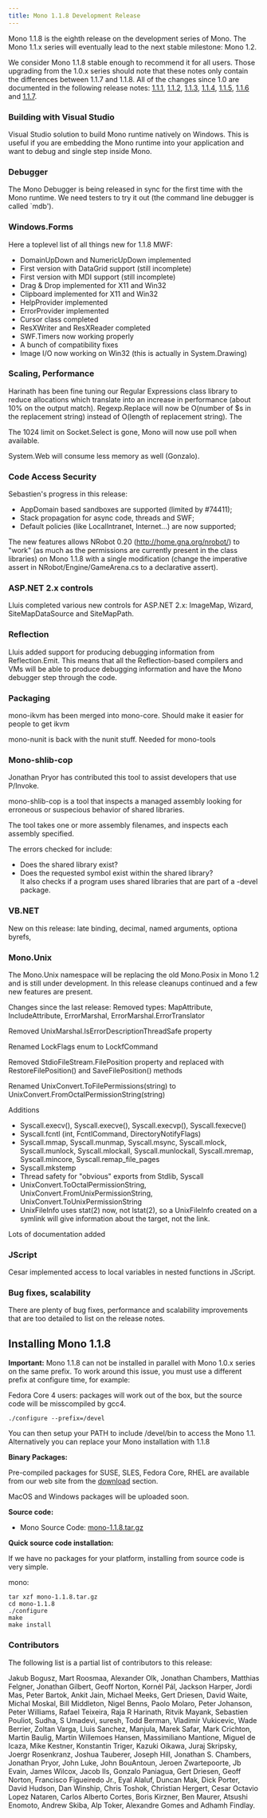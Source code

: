 ```yaml
---
title: Mono 1.1.8 Development Release
---
```


Mono 1.1.8 is the eighth release on the development series of Mono. The Mono 1.1.x series will eventually lead to the next stable milestone: Mono 1.2.

We consider Mono 1.1.8 stable enough to recommend it for all users. Those upgrading from the 1.0.x series should note that these notes only contain the differences between 1.1.7 and 1.1.8. All of the changes since 1.0 are documented in the following release notes: [1.1.1](http://www.go-mono.com/archive/1.1.1), [1.1.2](http://www.go-mono.com/archive/1.1.2), [1.1.3](http://www.go-mono.com/archive/1.1.3), [1.1.4](http://www.go-mono.com/archive/1.1.4), [1.1.5](http://www.go-mono.com/archive/1.1.5), [1.1.6](http://www.go-mono.com/archive/1.1.6) and [1.1.7](http://www.go-mono.com/archive/1.1.7).

### Building with Visual Studio

Visual Studio solution to build Mono runtime natively on Windows. This is useful if you are embedding the Mono runtime into your application and want to debug and single step inside Mono.

### Debugger

The Mono Debugger is being released in sync for the first time with the Mono runtime. We need testers to try it out (the command line debugger is called \`mdb').

### Windows.Forms

Here a toplevel list of all things new for 1.1.8 MWF:

-   DomainUpDown and NumericUpDown implemented
-   First version with DataGrid support (still incomplete)
-   First version with MDI support (still incomplete)
-   Drag & Drop implemented for X11 and Win32
-   Clipboard implemented for X11 and Win32
-   HelpProvider implemented
-   ErrorProvider implemented
-   Cursor class completed
-   ResXWriter and ResXReader completed
-   SWF.Timers now working properly
-   A bunch of compatibility fixes
-   Image I/O now working on Win32 (this is actually in System.Drawing)

### Scaling, Performance

Harinath has been fine tuning our Regular Expressions class library to reduce allocations which translate into an increase in performance (about 10% on the output match). Regexp.Replace will now be O(number of \$s in the replacement string) instead of O(length of replacement string). The

The 1024 limit on Socket.Select is gone, Mono will now use poll when available.

System.Web will consume less memory as well (Gonzalo).

### Code Access Security

Sebastien's progress in this release:

-   AppDomain based sandboxes are supported (limited by #74411);
-   Stack propagation for async code, threads and SWF;
-   Default policies (like LocalIntranet, Internet...) are now supported;

The new features allows NRobot 0.20 (http://home.gna.org/nrobot/) to "work" (as much as the permissions are currently present in the class libraries) on Mono 1.1.8 with a single modification (change the imperative assert in NRobot/Engine/GameArena.cs to a declarative assert).

### ASP.NET 2.x controls

Lluis completed various new controls for ASP.NET 2.x: ImageMap, Wizard, SiteMapDataSource and SiteMapPath.

### Reflection

Lluis added support for producing debugging information from Reflection.Emit. This means that all the Reflection-based compilers and VMs will be able to produce debugging information and have the Mono debugger step through the code.

### Packaging

mono-ikvm has been merged into mono-core. Should make it easier for people to get ikvm

mono-nunit is back with the nunit stuff. Needed for mono-tools

### Mono-shlib-cop

Jonathan Pryor has contributed this tool to assist developers that use P/Invoke.

mono-shlib-cop is a tool that inspects a managed assembly looking for erroneous or suspecious behavior of shared libraries.

The tool takes one or more assembly filenames, and inspects each assembly specified.

The errors checked for include:

-   Does the shared library exist?
-   Does the requested symbol exist within the shared library?<br/>
    It also checks if a program uses shared libraries that are part of a -devel package.

### VB.NET

New on this release: late binding, decimal, named arguments, optiona byrefs,

### Mono.Unix

The Mono.Unix namespace will be replacing the old Mono.Posix in Mono 1.2 and is still under development. In this release cleanups continued and a few new features are present.

Changes since the last release: Removed types: MapAttribute, IncludeAttribute, ErrorMarshal, ErrorMarshal.ErrorTranslator

Removed UnixMarshal.IsErrorDescriptionThreadSafe property

Renamed LockFlags enum to LockfCommand

Removed StdioFileStream.FilePosition property and replaced with RestoreFilePosition() and SaveFilePosition() methods

Renamed UnixConvert.ToFilePermissions(string) to UnixConvert.FromOctalPermissionString(string)

Additions

-   Syscall.execv(), Syscall.execve(), Syscall.execvp(), Syscall.fexecve()
-   Syscall.fcntl (int, FcntlCommand, DirectoryNotifyFlags)
-   Syscall.mmap, Syscall.munmap, Syscall.msync, Syscall.mlock, Syscall.munlock, Syscall.mlockall, Syscall.munlockall, Syscall.mremap, Syscall.mincore, Syscall.remap_file_pages
-   Syscall.mkstemp
-   Thread safety for "obvious" exports from Stdlib, Syscall
-   UnixConvert.ToOctalPermissionString, UnixConvert.FromUnixPermissionString, UnixConvert.ToUnixPermissionString
-   UnixFileInfo uses stat(2) now, not lstat(2), so a UnixFileInfo created on a symlink will give information about the target, not the link.

Lots of documentation added

### JScript

Cesar implemented access to local variables in nested functions in JScript.

### Bug fixes, scalability

There are plenty of bug fixes, performance and scalability improvements that are too detailed to list on the release notes.

Installing Mono 1.1.8
---------------------

**Important:** Mono 1.1.8 can not be installed in parallel with Mono 1.0.x series on the same prefix. To work around this issue, you must use a different prefix at configure time, for example:

Fedora Core 4 users: packages will work out of the box, but the source code will be misscompiled by gcc4.

``` shell
./configure --prefix=/devel
```

You can then setup your PATH to include /devel/bin to access the Mono 1.1. Alternatively you can replace your Mono installation with 1.1.8

**Binary Packages:**

Pre-compiled packages for SUSE, SLES, Fedora Core, RHEL are available from our web site from the [download](http://www.go-mono.com/download.html) section.

MacOS and Windows packages will be uploaded soon.

**Source code:**

-   Mono Source Code: [mono-1.1.8.tar.gz](http://go-mono.com/sources/mono-1.1/mono-1.1.8.tar.gz)

**Quick source code installation:**

If we have no packages for your platform, installing from source code is very simple.

mono:

``` shell
tar xzf mono-1.1.8.tar.gz
cd mono-1.1.8
./configure
make
make install
```

### Contributors

The following list is a partial list of contributors to this release:

Jakub Bogusz, Mart Roosmaa, Alexander Olk, Jonathan Chambers, Matthias Felgner, Jonathan Gilbert, Geoff Norton, Kornél Pál, Jackson Harper, Jordi Mas, Peter Bartok, Ankit Jain, Michael Meeks, Gert Driesen, David Waite, Michal Moskal, Bill Middleton, Nigel Benns, Paolo Molaro, Peter Johanson, Peter Williams, Rafael Teixeira, Raja R Harinath, Ritvik Mayank, Sebastien Pouliot, Sudha, S Umadevi, suresh, Todd Berman, Vladimir Vukicevic, Wade Berrier, Zoltan Varga, Lluis Sanchez, Manjula, Marek Safar, Mark Crichton, Martin Baulig, Martin Willemoes Hansen, Massimiliano Mantione, Miguel de Icaza, Mike Kestner, Konstantin Triger, Kazuki Oikawa, Juraj Skripsky, Joergr Rosenkranz, Joshua Tauberer, Joseph Hill, Jonathan S. Chambers, Jonathan Pryor, John Luke, John BouAntoun, Jeroen Zwartepoorte, Jb Evain, James Wilcox, Jacob Ils, Gonzalo Paniagua, Gert Driesen, Geoff Norton, Francisco Figueiredo Jr., Eyal Alaluf, Duncan Mak, Dick Porter, David Hudson, Dan Winship, Chris Toshok, Christian Hergert, Cesar Octavio Lopez Nataren, Carlos Alberto Cortes¸ Boris Kirzner, Ben Maurer, Atsushi Enomoto, Andrew Skiba, Alp Toker, Alexandre Gomes and Adhamh Findlay.
